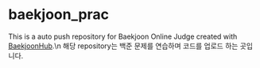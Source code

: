 # baekjoon_prac
This is a auto push repository for Baekjoon Online Judge created with [BaekjoonHub](https://github.com/BaekjoonHub/BaekjoonHub).\n
해당 repository는 백준 문제를 연습하며 코드를 업로드 하는 곳입니다.
